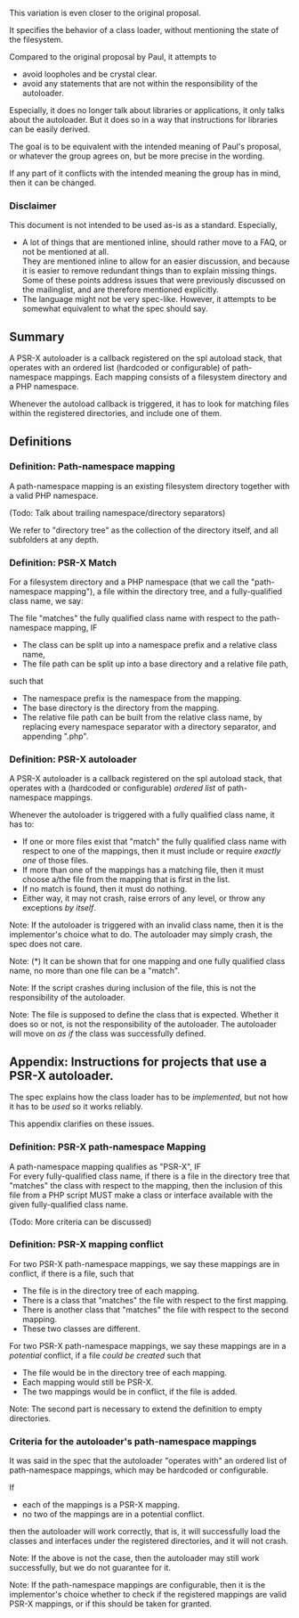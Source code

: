 This variation is even closer to the original proposal.

It specifies the behavior of a class loader, without mentioning the state of the filesystem.

Compared to the original proposal by Paul, it attempts to
- avoid loopholes and be crystal clear.
- avoid any statements that are not within the responsibility of the autoloader.

Especially, it does no longer talk about libraries or applications, it only talks about the autoloader. But it does so in a way that instructions for libraries can be easily derived.

The goal is to be equivalent with the intended meaning of Paul's proposal, or whatever the group agrees on, but be more precise in the wording.

If any part of it conflicts with the intended meaning the group has in mind, then it can be changed.


### Disclaimer

This document is not intended to be used as-is as a standard. Especially,
- A lot of things that are mentioned inline, should rather move to a FAQ, or not be mentioned at all.  
  They are mentioned inline to allow for an easier discussion, and because it is easier to remove redundant things than to explain missing things.  
  Some of these points address issues that were previously discussed on the mailinglist, and are therefore mentioned explicitly.
- The language might not be very spec-like.
  However, it attempts to be somewhat equivalent to what the spec should say.


## Summary

A PSR-X autoloader is a callback registered on the spl autoload stack, that operates with an ordered list (hardcoded or configurable) of path-namespace mappings.
Each mapping consists of a filesystem directory and a PHP namespace.

Whenever the autoload callback is triggered, it has to look for matching files within the registered directories, and include one of them.


## Definitions

### Definition: Path-namespace mapping

A path-namespace mapping is an existing filesystem directory together with a valid PHP namespace.

(Todo: Talk about trailing namespace/directory separators)

We refer to "directory tree" as the collection of the directory itself, and all subfolders at any depth.


### Definition: PSR-X Match

For a filesystem directory and a PHP namespace (that we call the "path-namespace mapping"), a file within the directory tree, and a fully-qualified class name, we say:

The file "matches" the fully qualified class name with respect to the path-namespace mapping, IF  
- The class can be split up into a namespace prefix and a relative class name,
- The file path can be split up into a base directory and a relative file path,

such that
- The namespace prefix is the namespace from the mapping.
- The base directory is the directory from the mapping.
- The relative file path can be built from the relative class name, by replacing every namespace separator with a directory separator, and appending ".php".


### Definition: PSR-X autoloader

A PSR-X autoloader is a callback registered on the spl autoload stack, that operates with a (hardcoded or configurable) *ordered list* of path-namespace mappings.

Whenever the autoloader is triggered with a fully qualified class name, it has to:
- If one or more files exist that "match" the fully qualified class name with respect to one of the mappings, then it must include or require *exactly one* of those files.
- If more than one of the mappings has a matching file, then it must choose a/the file from the mapping that is first in the list.
- If no match is found, then it must do nothing.
- Either way, it may not crash, raise errors of any level, or throw any exceptions *by itself*.

Note: If the autoloader is triggered with an invalid class name, then it is the implementor's choice what to do. The autoloader may simply crash, the spec does not care.

Note: (*) It can be shown that for one mapping and one fully qualified class name, no more than one file can be a "match".

Note: If the script crashes during inclusion of the file, this is not the responsibility of the autoloader.

Note: The file is supposed to define the class that is expected. Whether it does so or not, is not the responsibility of the autoloader. The autoloader will move on *as if* the class was successfully defined.


## Appendix: Instructions for projects that use a PSR-X autoloader.

The spec explains how the class loader has to be *implemented*, but not how it has to be *used* so it works reliably.

This appendix clarifies on these issues.


### Definition: PSR-X path-namespace Mapping

A path-namespace mapping qualifies as "PSR-X", IF  
For every fully-qualified class name, if there is a file in the directory tree that "matches" the class with respect to the mapping,
then the inclusion of this file from a PHP script MUST make a class or interface available with the given fully-qualified class name.

(Todo: More criteria can be discussed)


### Definition: PSR-X mapping conflict

For two PSR-X path-namespace mappings, we say these mappings are in conflict, if there is a file, such that
- The file is in the directory tree of each mapping.
- There is a class that "matches" the file with respect to the first mapping.
- There is another class that "matches" the file with respect to the second mapping.
- These two classes are different.

For two PSR-X path-namespace mappings, we say these mappings are in a *potential* conflict, if a file *could be created* such that
- The file would be in the directory tree of each mapping.
- Each mapping would still be PSR-X.
- The two mappings would be in conflict, if the file is added.

Note: The second part is necessary to extend the definition to empty directories.


### Criteria for the autoloader's path-namespace mappings

It was said in the spec that the autoloader "operates with" an ordered list of path-namespace mappings, which may be hardcoded or configurable.

If
- each of the mappings is a PSR-X mapping.
- no two of the mappings are in a potential conflict.

then the autoloader will work correctly, that is, it will successfully load the classes and interfaces under the registered directories, and it will not crash.

Note: If the above is not the case, then the autoloader may still work successfully, but we do not guarantee for it.

Note: If the path-namespace mappings are configurable, then it is the implementor's choice whether to check if the registered mappings are valid PSR-X mappings, or if this should be taken for granted.

